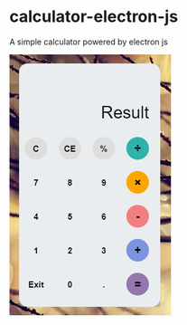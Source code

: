 # calculator-electron-js
A simple calculator powered by electron js


![alt text](https://raw.githubusercontent.com/aliakbarhamzeh1378/calculator-electron-js/master/screen.PNG?raw=true "ScreenShot")
